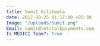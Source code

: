 ```yaml
---
title: Sumit Gilitwala
date: 2017-10-25 01:17:00 +05:30
Image: "/uploads/Sumit.png"
Email: sumit@letstalkpayments.com
Is MEDICI Team?: true
---
```


